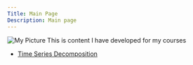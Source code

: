 ```yaml
---
Title: Main Page
Description: Main page
---
```

![My Picture](/pics/picture1)
This is content I have developed for my courses

- [Time Series Decomposition](/timeseries/index.md)
